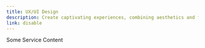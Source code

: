 ```yaml
---
title: UX/UI Design
description: Create captivating experiences, combining aesthetics and functionality to engage and delight users.
link: disable
---
```


Some Service Content
